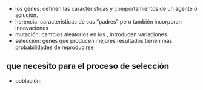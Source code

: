- los genes: definen las características y comportamientos de un agente o solución.
- herencia: características de sus “padres” pero también incorporan innovaciones
- mutación: cambios aleatorios en los , introducen variaciones
- selección: genes que producen mejores resultados tienen más probabilidades de reproducirse 

## que necesito para el proceso de selección
- población:


